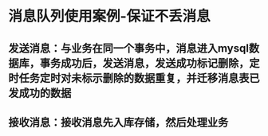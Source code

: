 消息队列使用案例-保证不丢消息
===



## 发送消息：与业务在同一个事务中，消息进入mysql数据库，事务成功后，发送消息，发送成功标记删除，定时任务定时对未标示删除的数据重复，并迁移消息表已发成功的数据

## 接收消息：接收消息先入库存储，然后处理业务